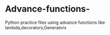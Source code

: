 # Advance-functions-
Python practice files using advance functions like lambda,decorators,Generators
